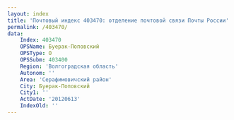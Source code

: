 ```yaml
---
layout: index
title: 'Почтовый индекс 403470: отделение почтовой связи Почты России'
permalink: /403470/
data:
    Index: 403470
    OPSName: Буерак-Поповский
    OPSType: О
    OPSSubm: 403400
    Region: 'Волгоградская область'
    Autonom: ''
    Area: 'Серафимовичский район'
    City: Буерак-Поповский
    City1: ''
    ActDate: '20120613'
    IndexOld: ''
---
```

